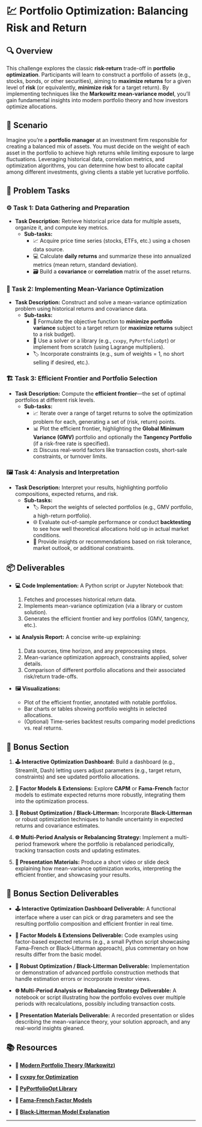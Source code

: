 # 💹 Portfolio Optimization: Balancing Risk and Return

## 🔍 Overview
This challenge explores the classic **risk-return** trade-off in **portfolio optimization**. Participants will learn to construct a portfolio of assets (e.g., stocks, bonds, or other securities), aiming to **maximize returns** for a given level of **risk** (or equivalently, **minimize risk** for a target return). By implementing techniques like the **Markowitz mean-variance model**, you’ll gain fundamental insights into modern portfolio theory and how investors optimize allocations.

## 🚀 Scenario
Imagine you’re a **portfolio manager** at an investment firm responsible for creating a balanced mix of assets. You must decide on the weight of each asset in the portfolio to achieve high returns while limiting exposure to large fluctuations. Leveraging historical data, correlation metrics, and optimization algorithms, you can determine how best to allocate capital among different investments, giving clients a stable yet lucrative portfolio.

## 📝 Problem Tasks

### ⚙️ Task 1: Data Gathering and Preparation
- **Task Description:** Retrieve historical price data for multiple assets, organize it, and compute key metrics.
  - **Sub-tasks:**
    - 📈 Acquire price time series (stocks, ETFs, etc.) using a chosen data source.
    - 💻 Calculate **daily returns** and summarize these into annualized metrics (mean return, standard deviation).
    - 🗃️ Build a **covariance** or **correlation** matrix of the asset returns.

### 🔬 Task 2: Implementing Mean-Variance Optimization
- **Task Description:** Construct and solve a mean-variance optimization problem using historical returns and covariance data.
  - **Sub-tasks:**
    - 🧮 Formulate the objective function to **minimize portfolio variance** subject to a target return (or **maximize returns** subject to a risk budget).
    - 🔧 Use a solver or a library (e.g., `cvxpy`, `PyPortfolioOpt`) or implement from scratch (using Lagrange multipliers).
    - 🏷️ Incorporate constraints (e.g., sum of weights = 1, no short selling if desired, etc.).

### 🏗️ Task 3: Efficient Frontier and Portfolio Selection
- **Task Description:** Compute the **efficient frontier**—the set of optimal portfolios at different risk levels.
  - **Sub-tasks:**
    - 📈 Iterate over a range of target returns to solve the optimization problem for each, generating a set of (risk, return) points.
    - 📊 Plot the efficient frontier, highlighting the **Global Minimum Variance (GMV)** portfolio and optionally the **Tangency Portfolio** (if a risk-free rate is specified).
    - ⚖️ Discuss real-world factors like transaction costs, short-sale constraints, or turnover limits.

### 🖼️ Task 4: Analysis and Interpretation
- **Task Description:** Interpret your results, highlighting portfolio compositions, expected returns, and risk.
  - **Sub-tasks:**
    - 🏷️ Report the weights of selected portfolios (e.g., GMV portfolio, a high-return portfolio).
    - 🌐 Evaluate out-of-sample performance or conduct **backtesting** to see how well theoretical allocations hold up in actual market conditions.
    - 📝 Provide insights or recommendations based on risk tolerance, market outlook, or additional constraints.

## 📦 Deliverables
- **💻 Code Implementation:**
  A Python script or Jupyter Notebook that:
  1. Fetches and processes historical return data.  
  2. Implements mean-variance optimization (via a library or custom solution).  
  3. Generates the efficient frontier and key portfolios (GMV, tangency, etc.).

- **📊 Analysis Report:**
  A concise write-up explaining:
  1. Data sources, time horizon, and any preprocessing steps.  
  2. Mean-variance optimization approach, constraints applied, solver details.  
  3. Comparison of different portfolio allocations and their associated risk/return trade-offs.

- **🖼️ Visualizations:**
  - Plot of the efficient frontier, annotated with notable portfolios.  
  - Bar charts or tables showing portfolio weights in selected allocations.  
  - (Optional) Time-series backtest results comparing model predictions vs. real returns.

## 🎁 Bonus Section
1. **🕹️ Interactive Optimization Dashboard:**
   Build a dashboard (e.g., Streamlit, Dash) letting users adjust parameters (e.g., target return, constraints) and see updated portfolio allocations.

2. **🔎 Factor Models & Extensions:**
   Explore **CAPM** or **Fama-French** factor models to estimate expected returns more robustly, integrating them into the optimization process.

3. **🚀 Robust Optimization / Black-Litterman:**
   Incorporate **Black-Litterman** or robust optimization techniques to handle uncertainty in expected returns and covariance estimates.

4. **🌐 Multi-Period Analysis or Rebalancing Strategy:**
   Implement a multi-period framework where the portfolio is rebalanced periodically, tracking transaction costs and updating estimates.

5. **🎥 Presentation Materials:**
   Produce a short video or slide deck explaining how mean-variance optimization works, interpreting the efficient frontier, and showcasing your results.

## 🏅 Bonus Section Deliverables
- **🕹️ Interactive Optimization Dashboard Deliverable:**
  A functional interface where a user can pick or drag parameters and see the resulting portfolio composition and efficient frontier in real time.

- **🔎 Factor Models & Extensions Deliverable:**
  Code examples using factor-based expected returns (e.g., a small Python script showcasing Fama-French or Black-Litterman approach), plus commentary on how results differ from the basic model.

- **🚀 Robust Optimization / Black-Litterman Deliverable:**
  Implementation or demonstration of advanced portfolio construction methods that handle estimation errors or incorporate investor views.

- **🌐 Multi-Period Analysis or Rebalancing Strategy Deliverable:**
  A notebook or script illustrating how the portfolio evolves over multiple periods with recalculations, possibly including transaction costs.

- **🎥 Presentation Materials Deliverable:**
  A recorded presentation or slides describing the mean-variance theory, your solution approach, and any real-world insights gleaned.

## 📚 Resources

- **🔗 [Modern Portfolio Theory (Markowitz)](https://en.wikipedia.org/wiki/Modern_portfolio_theory)**

- **🔗 [cvxpy for Optimization](https://www.cvxpy.org/)**

- **🔗 [PyPortfolioOpt Library](https://github.com/robertmartin8/PyPortfolioOpt)**

- **🔗 [Fama-French Factor Models](https://mba.tuck.dartmouth.edu/pages/faculty/ken.french/)**

- **🔗 [Black-Litterman Model Explanation](https://en.wikipedia.org/wiki/Black–Litterman_model)**

---
